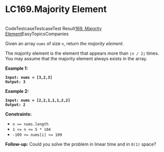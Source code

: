 # LC169.Majority Element

\
CodeTestcaseTestcaseTest Result[169. Majority Element](https://leetcode.com/problems/majority-element/)EasyTopicsCompanies

Given an array `nums` of size `n`, return _the majority element_.

The majority element is the element that appears more than `⌊n / 2⌋` times. You may assume that the majority element always exists in the array.

&#x20;

**Example 1:**

<pre><code><strong>Input: nums = [3,2,3]
</strong><strong>Output: 3
</strong></code></pre>

**Example 2:**

<pre><code><strong>Input: nums = [2,2,1,1,1,2,2]
</strong><strong>Output: 2
</strong></code></pre>

&#x20;

**Constraints:**

* `n == nums.length`
* `1 <= n <= 5 * 104`
* `-109 <= nums[i] <= 109`

&#x20;

**Follow-up:** Could you solve the problem in linear time and in `O(1)` space?
